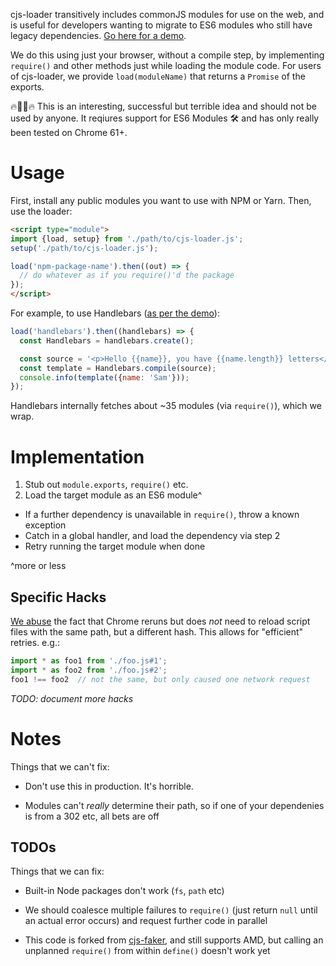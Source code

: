 cjs-loader transitively includes commonJS modules for use on the web, and is useful for developers wanting to migrate to ES6 modules who still have legacy dependencies.
[Go here for a demo](https://samthor.github.io/cjs-loader/demo/index.html).

We do this using just your browser, without a compile step, by implementing `require()` and other methods just while loading the module code.
For users of cjs-loader, we provide `load(moduleName)` that returns a `Promise` of the exports.

🔥👨‍💻🔥 This is an interesting, successful but terrible idea and should not be used by anyone.
It reqiures support for ES6 Modules 🛠️ and has only really been tested on Chrome 61+.

# Usage

First, install any public modules you want to use with NPM or Yarn.
Then, use the loader:

```html
<script type="module">
import {load, setup} from './path/to/cjs-loader.js';
setup('./path/to/cjs-loader.js');

load('npm-package-name').then((out) => {
  // do whatever as if you require()'d the package
});
</script>
```

For example, to use Handlebars ([as per the demo](https://samthor.github.io/cjs-loader/demo/index.html)):

```js
load('handlebars').then((handlebars) => {
  const Handlebars = handlebars.create();

  const source = '<p>Hello {{name}}, you have {{name.length}} letters</p>';
  const template = Handlebars.compile(source);
  console.info(template({name: 'Sam'}));
});
```

Handlebars internally fetches about ~35 modules (via `require()`), which we wrap.

# Implementation

1. Stub out `module.exports`, `require()` etc.
2. Load the target module as an ES6 module^
  * If a further dependency is unavailable in `require()`, throw a known exception
  * Catch in a global handler, and load the dependency via step 2
  * Retry running the target module when done

^more or less

## Specific Hacks

[We abuse](https://gist.github.com/samthor/8c5ebf3239bfeaca6c92299bb12b2a79) the fact that Chrome reruns but does _not_ need to reload script files with the same path, but a different hash.
This allows for "efficient" retries.
e.g.:

```js
import * as foo1 from './foo.js#1';
import * as foo2 from './foo.js#2';
foo1 !== foo2  // not the same, but only caused one network request
```

*TODO: document more hacks*

# Notes

Things that we can't fix:

* Don't use this in production.
  It's horrible.

* Modules can't _really_ determine their path, so if one of your dependenies is from a 302 etc, all bets are off

## TODOs

Things that we can fix:

* Built-in Node packages don't work (`fs`, `path` etc)

* We should coalesce multiple failures to `require()` (just return `null` until an actual error occurs) and request further code in parallel

* This code is forked from [cjs-faker](https://github.com/samthor/cjs-faker), and still supports AMD, but calling an unplanned `require()` from within `define()` doesn't work yet

